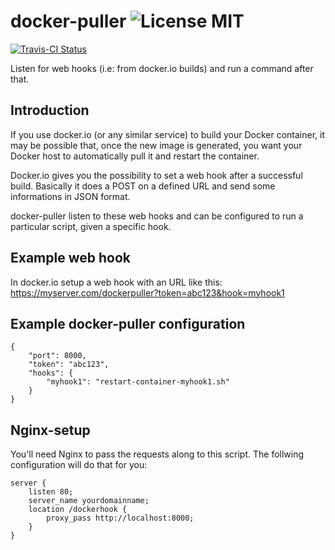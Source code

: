 # docker-puller ![License MIT](https://go-shields.herokuapp.com/license-MIT-blue.png)

[![Travis-CI Status](https://secure.travis-ci.org/glowdigitalmedia/docker-puller.png?branch=master)](http://travis-ci.org/#!/glowdigitalmedia/docker-puller)

Listen for web hooks (i.e: from docker.io builds) and run a command after that.

## Introduction
If you use docker.io (or any similar service) to build your Docker container, it may be possible that, once the new image is generated, you want your Docker host to automatically pull it and restart the container.

Docker.io gives you the possibility to set a web hook after a successful build. Basically it does a POST on a defined URL and send some informations in JSON format.

docker-puller listen to these web hooks and can be configured to run a particular script, given a specific hook.

## Example web hook
In docker.io setup a web hook with an URL like this: https://myserver.com/dockerpuller?token=abc123&hook=myhook1

## Example docker-puller configuration

    {
        "port": 8000,
        "token": "abc123",
        "hooks": {
            "myhook1": "restart-container-myhook1.sh"
        }
    }
    
## Nginx-setup
You'll need Nginx to pass the requests along to this script. The follwing configuration will do that for you:

    server {
        listen 80;
        server_name yourdomainname;
        location /dockerhook {
            proxy_pass http://localhost:8000;
        }
    }

